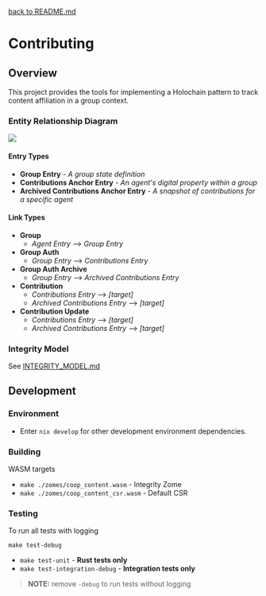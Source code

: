 [back to README.md](README.md)


# Contributing

## Overview
This project provides the tools for implementing a Holochain pattern to track content affiliation in
a group context.


### Entity Relationship Diagram

![](https://drive.google.com/a/webheroes.ca/thumbnail?sz=w1000&id=1gOWOThwxkcDEIqEbb9Gnrbeo8jcT8a12)

#### Entry Types

- **Group Entry** - *A group state definition*
- **Contributions Anchor Entry** - *An agent's digital property within a group*
- **Archived Contributions Anchor Entry** - *A snapshot of contributions for a specific agent*

#### Link Types

- **Group**
  - *Agent Entry* —> *Group Entry*
- **Group Auth**
  - *Group Entry* —> *Contributions Entry*
- **Group Auth Archive**
  - *Group Entry* —> *Archived Contributions Entry*
- **Contribution**
  - *Contributions Entry* —> *[target]*
  - *Archived Contributions Entry* —> *[target]*
- **Contribution Update**
  - *Contributions Entry* —> *[target]*
  - *Archived Contributions Entry* —> *[target]*


### Integrity Model

See [INTEGRITY_MODEL.md](INTEGRITY_MODEL.md)


## Development

### Environment

- Enter `nix develop` for other development environment dependencies.


### Building

WASM targets

- `make ./zomes/coop_content.wasm` - Integrity Zome
- `make ./zomes/coop_content_csr.wasm` - Default CSR


### Testing

To run all tests with logging
```
make test-debug
```

- `make test-unit` - **Rust tests only**
- `make test-integration-debug` - **Integration tests only**

> **NOTE:** remove `-debug` to run tests without logging
